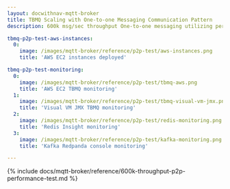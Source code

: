 ```yaml
---
layout: docwithnav-mqtt-broker
title: TBMQ Scaling with One-to-one Messaging Communication Pattern
description: 600k msg/sec throughput One-to-one messaging utilizing persistent DEVICE clients as subscribers

tbmq-p2p-test-aws-instances:
  0:
    image: /images/mqtt-broker/reference/p2p-test/aws-instances.png
    title: 'AWS EC2 instances deployed'

tbmq-p2p-test-monitoring:
  0:
    image: /images/mqtt-broker/reference/p2p-test/tbmq-aws.png
    title: 'AWS EC2 TBMQ monitoring'
  1:
    image: /images/mqtt-broker/reference/p2p-test/tbmq-visual-vm-jmx.png
    title: 'Visual VM JMX TBMQ monitoring'
  2:
    image: /images/mqtt-broker/reference/p2p-test/redis-monitoring.png
    title: 'Redis Insight monitoring'
  3:
    image: /images/mqtt-broker/reference/p2p-test/kafka-monitoring.png
    title: 'Kafka Redpanda console monitoring'

---
```


{% include docs/mqtt-broker/reference/600k-throughput-p2p-performance-test.md %}
